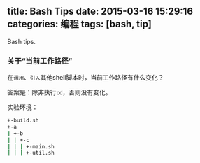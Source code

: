 ﻿title: Bash Tips
date: 2015-03-16 15:29:16
categories: 编程
tags: [bash, tip]
---

Bash tips.

<!-- more -->

### 关于“当前工作路径”

在`调用`、`引入`其他shell脚本时，当前工作路径有什么变化？

答案是：除非执行`cd`，否则没有变化。

实验环境：
```bash
+-build.sh
+-a
| +-b
| | +-c
| | | +-main.sh
| | | +-util.sh
```